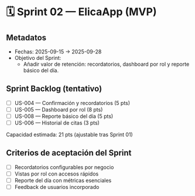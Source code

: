 # 🗓️ Sprint 02 — ElicaApp (MVP)

## Metadatos
- Fechas: 2025-09-15 → 2025-09-28
- Objetivo del Sprint:
  - Añadir valor de retención: recordatorios, dashboard por rol y reporte básico del día.

## Sprint Backlog (tentativo)
- [ ] US-004 — Confirmación y recordatorios (5 pts)
- [ ] US-005 — Dashboard por rol (8 pts)
- [ ] US-008 — Reporte básico del día (5 pts)
- [ ] US-006 — Historial de citas (3 pts)

Capacidad estimada: 21 pts (ajustable tras Sprint 01)

## Criterios de aceptación del Sprint
- [ ] Recordatorios configurables por negocio
- [ ] Vistas por rol con accesos rápidos
- [ ] Reporte del día con métricas esenciales
- [ ] Feedback de usuarios incorporado

